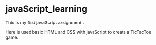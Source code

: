 # javaScript_learning

<p> This is my first javaScript assignment .</p>

<p> Here is used basic HTML and CSS with javaScript to create a TicTacToe game.</p>
